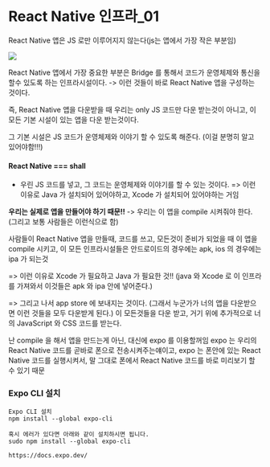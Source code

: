 React Native 인프라_01
===
React Native 앱은 JS 로만 이루어지지 않는다(js는 앱에서 가장 작은 부분임)

![](https://www.researchgate.net/profile/Andreas-Biorn-Hansen/publication/323381516/figure/fig5/AS:654720431579138@1533108923685/React-Native-Interpreted-approach-architecture.png)

React Native 앱에서 가장 중요한 부분은 Bridge 를 통해서 코드가 운영체제와 통신을 할수 있도록 하는 인프라시설이다. -> 이런 것들이 바로 React Native 앱을 구성하는 것이다.

즉, React Native 앱을 다운받을 때 우리는 only JS 코드만 다운 받는것이 아니고, 이 모든 기본 시설이 있는 앱을 다운 받는것이다. 

그 기본 시설은 JS 코드가 운영체제와 이야기 할 수 있도록 해준다. (이걸 분명히 알고 있어야함!!!)

#### React Native === shall
- 우린 JS 코드를 넣고, 그 코드는 운영체제와 이야기를 할 수 있는 것이다. => 이런 이유로 Java 가 설치되어 있어야하고,  Xcode 가 설치되어 있어야하는 거임 

**우리는 실제로 앱을 만들어야 하기 때문!!**
-> 우리는 이 앱을 compile 시켜줘야 한다. (그리고 보통 사람들은 이런식으로 함)

사람들이 React Native 앱을 만들때, 코드를 쓰고, 모든것이 준비가 되었을 때 이 앱을 compile 시키고, 이 모든 인프라시설들은 안드로이드의 경우에는 apk, ios 의 경우에는 ipa 가 되는것 

 => 이런 이유로 Xcode 가 필요하고 Java 가 필요한 것!! (java 와 Xcode 로 이 인프라를 가져와서 이것들은 apk 와 ipa 안에 넣어준다.) 
 
 => 그리고 나서 app store 에 보내지는 것이다. (그래서 누군가가 너의 앱을 다운받으면 이런 것들을 모두 다운받게 된다.) 이 모든것들을 다운 받고, 거기 위에 추가적으로 너의 JavaScript 와 CSS 코드를 받는다. 


난 compile 을 해서 앱을 만드는게 아닌, 대신에 expo 를 이용할꺼임 expo 는 우리의 React Native 코드를 곧바로 폰으로 전송시켜주는얘이고, expo 는 폰안에 있는 React Native 코드를 실행시켜서, 말 그대로 폰에서 React Native 코드를 바로 미리보기 할 수 있기 때문

### Expo CLI 설치
```
Expo CLI 설치
npm install --global expo-cli

혹시 에러가 있다면 아래와 같이 설치하시면 됩니다.
sudo npm install --global expo-cli

https://docs.expo.dev/
```